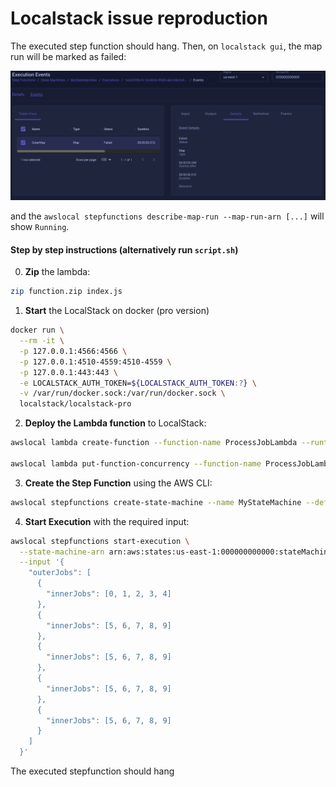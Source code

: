 # Localstack issue reproduction

The executed step function should hang. Then, on `localstack gui`, the map run will be marked as failed:

![failed map run on GUI](image.png)

and the `awslocal stepfunctions describe-map-run --map-run-arn [...]` will show `Running`.

#### Step by step instructions (alternatively run `script.sh`)

0. **Zip** the lambda:

```bash
zip function.zip index.js
```

1. **Start** the LocalStack on docker (pro version)

```bash
docker run \
  --rm -it \
  -p 127.0.0.1:4566:4566 \
  -p 127.0.0.1:4510-4559:4510-4559 \
  -p 127.0.0.1:443:443 \
  -e LOCALSTACK_AUTH_TOKEN=${LOCALSTACK_AUTH_TOKEN:?} \
  -v /var/run/docker.sock:/var/run/docker.sock \
  localstack/localstack-pro
```

2. **Deploy the Lambda function** to LocalStack:

```bash
awslocal lambda create-function --function-name ProcessJobLambda --runtime nodejs18.x --role arn:aws:iam::000000000000:role/irrelevant --handler index.handler --zip-file fileb://function.zip

awslocal lambda put-function-concurrency --function-name ProcessJobLambda --reserved-concurrent-executions 9
```

3. **Create the Step Function** using the AWS CLI:

```bash
awslocal stepfunctions create-state-machine --name MyStateMachine --definition file://state-machine-definition.json --role-arn arn:aws:iam::000000000000:role/irrelevant
```

4. **Start Execution** with the required input:

```bash
awslocal stepfunctions start-execution \
  --state-machine-arn arn:aws:states:us-east-1:000000000000:stateMachine:MyStateMachine \
  --input '{
    "outerJobs": [
      {
        "innerJobs": [0, 1, 2, 3, 4]
      },
      {
        "innerJobs": [5, 6, 7, 8, 9]
      },
      {
        "innerJobs": [5, 6, 7, 8, 9]
      },
      {
        "innerJobs": [5, 6, 7, 8, 9]
      },
      {
        "innerJobs": [5, 6, 7, 8, 9]
      }
    ]
  }'
```

The executed stepfunction should hang
